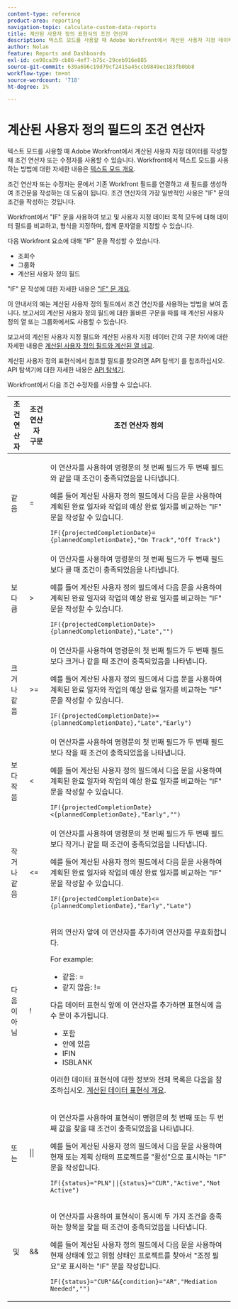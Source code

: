 ```yaml
---
content-type: reference
product-area: reporting
navigation-topic: calculate-custom-data-reports
title: 계산된 사용자 정의 표현식의 조건 연산자
description: 텍스트 모드를 사용할 때 Adobe Workfront에서 계산된 사용자 지정 데이터를 작성할 때 조건 연산자 또는 수정자를 사용할 수 있습니다.
author: Nolan
feature: Reports and Dashboards
exl-id: ce98ca39-cb86-4ef7-b75c-29ceb916e885
source-git-commit: 639a696c19d79cf2415a45ccb9849ec183fb0bb8
workflow-type: tm+mt
source-wordcount: '718'
ht-degree: 1%

---
```


# 계산된 사용자 정의 필드의 조건 연산자

<!-- Audited: 2/2024 -->

텍스트 모드를 사용할 때 Adobe Workfront에서 계산된 사용자 지정 데이터를 작성할 때 조건 연산자 또는 수정자를 사용할 수 있습니다. Workfront에서 텍스트 모드를 사용하는 방법에 대한 자세한 내용은 [텍스트 모드 개요](../../../reports-and-dashboards/reports/text-mode/understand-text-mode.md).

조건 연산자 또는 수정자는 문에서 기존 Workfront 필드를 연결하고 새 필드를 생성하여 조건문을 작성하는 데 도움이 됩니다. 조건 연산자의 가장 일반적인 사용은 &quot;IF&quot; 문의 조건을 작성하는 것입니다.

Workfront에서 &quot;IF&quot; 문을 사용하여 보고 및 사용자 지정 데이터 목적 모두에 대해 데이터 필드를 비교하고, 형식을 지정하며, 함께 문자열을 지정할 수 있습니다.

다음 Workfront 요소에 대해 &quot;IF&quot; 문을 작성할 수 있습니다.

* 조회수
* 그룹화
* 계산된 사용자 정의 필드

&quot;IF&quot; 문 작성에 대한 자세한 내용은 [&quot;IF&quot; 문 개요](../../../reports-and-dashboards/reports/calc-cstm-data-reports/if-statements-overview.md).

이 안내서의 예는 계산된 사용자 정의 필드에서 조건 연산자를 사용하는 방법을 보여 줍니다. 보고서의 계산된 사용자 정의 필드에 대한 올바른 구문을 따를 때 계산된 사용자 정의 열 또는 그룹화에서도 사용할 수 있습니다.

보고서의 계산된 사용자 지정 필드와 계산된 사용자 지정 데이터 간의 구문 차이에 대한 자세한 내용은 [계산된 사용자 정의 필드와 계산된 열 비교](../../../reports-and-dashboards/reports/calc-cstm-data-reports/calculated-custom-fields-calculated-columns.md).

계산된 사용자 정의 표현식에서 참조할 필드를 찾으려면 API 탐색기 를 참조하십시오. API 탐색기에 대한 자세한 내용은 [API 탐색기](../../../wf-api/general/api-explorer.md).

Workfront에서 다음 조건 수정자를 사용할 수 있습니다.

<table style="table-layout:auto"> 
 <col> 
 <col> 
 <col> 
 <thead> 
  <tr> 
   <th>조건 연산자</th> 
   <th>조건 연산자 구문</th> 
   <th>조건 연산자 정의</th> 
  </tr> 
 </thead> 
 <tbody> 
  <tr> 
   <td>같음</td> 
   <td>= </td> 
   <td> <p>이 연산자를 사용하여 명령문의 첫 번째 필드가 두 번째 필드와 같을 때 조건이 충족되었음을 나타냅니다.</p> <p>예를 들어 계산된 사용자 정의 필드에서 다음 문을 사용하여 계획된 완료 일자와 작업의 예상 완료 일자를 비교하는 "IF" 문을 작성할 수 있습니다. </p><p><code>IF({projectedCompletionDate}={plannedCompletionDate},"On Track","Off Track")</code></p> </td> 
  </tr> 
  <tr> 
   <td>보다 큼 </td> 
   <td>&gt; </td> 
   <td>이 연산자를 사용하여 명령문의 첫 번째 필드가 두 번째 필드보다 클 때 조건이 충족되었음을 나타냅니다. <p>예를 들어 계산된 사용자 정의 필드에서 다음 문을 사용하여 계획된 완료 일자와 작업의 예상 완료 일자를 비교하는 "IF" 문을 작성할 수 있습니다. </p><p><code>IF({projectedCompletionDate}&gt;{plannedCompletionDate},"Late","")</code></p></td> 
  </tr> 
  <tr> 
   <td>크거나 같음 </td> 
   <td>&gt;= </td> 
   <td>이 연산자를 사용하여 명령문의 첫 번째 필드가 두 번째 필드보다 크거나 같을 때 조건이 충족되었음을 나타냅니다. <p>예를 들어 계산된 사용자 정의 필드에서 다음 문을 사용하여 계획된 완료 일자와 작업의 예상 완료 일자를 비교하는 "IF" 문을 작성할 수 있습니다. </p><p><code>IF({projectedCompletionDate}&gt;={plannedCompletionDate},"Late","Early")</code></p></td> 
  </tr> 
  <tr> 
   <td>보다 작음 </td> 
   <td>&lt; </td> 
   <td>이 연산자를 사용하여 명령문의 첫 번째 필드가 두 번째 필드보다 작을 때 조건이 충족되었음을 나타냅니다. <p>예를 들어 계산된 사용자 정의 필드에서 다음 문을 사용하여 계획된 완료 일자와 작업의 예상 완료 일자를 비교하는 "IF" 문을 작성할 수 있습니다. </p><p><code>IF({projectedCompletionDate}&lt;{plannedCompletionDate},"Early","")</code></p></td> 
  </tr> 
  <tr> 
   <td>작거나 같음 </td> 
   <td>&lt;= </td> 
   <td>이 연산자를 사용하여 명령문의 첫 번째 필드가 두 번째 필드보다 작거나 같을 때 조건이 충족되었음을 나타냅니다. <p>예를 들어 계산된 사용자 정의 필드에서 다음 문을 사용하여 계획된 완료 일자와 작업의 예상 완료 일자를 비교하는 "IF" 문을 작성할 수 있습니다. </p><p><code>IF({projectedCompletionDate}&lt;={plannedCompletionDate},"Early","Late")</code></p></td> 
  </tr> 
  <tr> 
   <td>다음이 아님 </td> 
   <td>! </td> 
   <td> <p>위의 연산자 앞에 이 연산자를 추가하여 연산자를 무효화합니다. </p> <p>For example: </p> 
    <ul> 
     <li>같음: = </li> 
     <li>같지 않음: != </li> 
    </ul> <p>다음 데이터 표현식 앞에 이 연산자를 추가하면 표현식에 음수 문이 추가됩니다. </p> 
    <ul> 
     <li>포함 </li> 
     <li>안에 있음 </li> 
     <li>IFIN </li> 
     <li>ISBLANK </li> 
    </ul> <p>이러한 데이터 표현식에 대한 정보와 전체 목록은 다음을 참조하십시오. <a href="../../../reports-and-dashboards/reports/calc-cstm-data-reports/calculated-data-expressions.md" class="MCXref xref">계산된 데이터 표현식 개요</a>. </p> </td> 
  </tr> 
  <tr> 
   <td>또는 </td> 
   <td>|| </td> 
   <td> <p>이 연산자를 사용하여 표현식이 명령문의 첫 번째 또는 두 번째 값을 찾을 때 조건이 충족되었음을 나타냅니다. </p> <p>예를 들어 계산된 사용자 정의 필드에서 다음 문을 사용하여 현재 또는 계획 상태의 프로젝트를 "활성"으로 표시하는 "IF" 문을 작성합니다. </p><p><code>IF({status}="PLN"||{status}="CUR","Active","Not Active")</code></p> </td> 
  </tr> 
  <tr> 
   <td> 및 </td> 
   <td>&amp;&amp; </td> 
   <td> <p>이 연산자를 사용하여 표현식이 동시에 두 가지 조건을 충족하는 항목을 찾을 때 조건이 충족되었음을 나타냅니다. </p> <p>예를 들어 계산된 사용자 정의 필드에서 다음 문을 사용하여 현재 상태에 있고 위험 상태인 프로젝트를 찾아서 "조정 필요"로 표시하는 "IF" 문을 작성합니다. </p><p><code>IF({status}="CUR"&&{condition}="AR","Mediation Needed","")</code></p> </td> 
  </tr> 
 </tbody> 
</table>